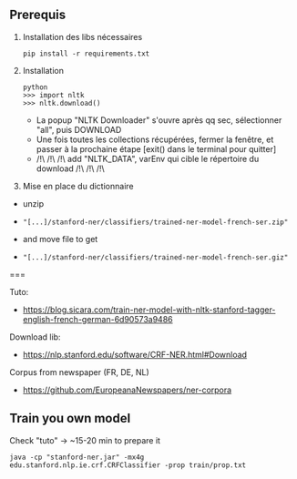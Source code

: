 ## Prerequis
1. Installation des libs nécessaires

       pip install -r requirements.txt

2. Installation
 
       python
       >>> import nltk
       >>> nltk.download()
     
    * La popup "NLTK Downloader" s'ouvre après qq sec, sélectionner "all", puis DOWNLOAD
    * Une fois toutes les collections récupérées, fermer la fenêtre, et passer à la prochaine étape [exit() dans le terminal pour quitter]
    * /!\ /!\ /!\ add "NLTK_DATA", varEnv qui cible le répertoire du download /!\ /!\ /!\

3. Mise en place du dictionnaire 

- unzip
-     "[...]/stanford-ner/classifiers/trained-ner-model-french-ser.zip"
- and move file to get
-     "[...]/stanford-ner/classifiers/trained-ner-model-french-ser.giz"



	
	
===

Tuto:
	
- https://blog.sicara.com/train-ner-model-with-nltk-stanford-tagger-english-french-german-6d90573a9486

Download lib:

- https://nlp.stanford.edu/software/CRF-NER.html#Download

Corpus from newspaper (FR, DE, NL)

- https://github.com/EuropeanaNewspapers/ner-corpora



## Train you own model

Check "tuto" -> ~15-20 min to prepare it

    java -cp "stanford-ner.jar" -mx4g edu.stanford.nlp.ie.crf.CRFClassifier -prop train/prop.txt
    
    